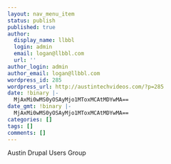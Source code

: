 ```yaml
---
layout: nav_menu_item
status: publish
published: true
author:
  display_name: llbbl
  login: admin
  email: logan@llbbl.com
  url: ''
author_login: admin
author_email: logan@llbbl.com
wordpress_id: 285
wordpress_url: http://austintechvideos.com/?p=285
date: !binary |-
  MjAxMi0wMS0yOSAyMjo1MToxMCAtMDYwMA==
date_gmt: !binary |-
  MjAxMi0wMS0yOSAyMjo1MToxMCAtMDYwMA==
categories: []
tags: []
comments: []
---
```

<p>Austin Drupal Users Group</p>
